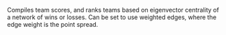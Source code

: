 Compiles team scores, and ranks teams based on eigenvector centrality of a network of wins or losses. Can be set to use weighted edges, where the edge weight is the point spread.
